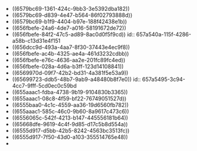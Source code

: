 - ((6579bc69-1361-424c-9bb3-3e5392dba182))
- ((6579bc69-d839-4e47-b564-86f02793888d))
- ((6579bc69-b1f9-4404-b97e-188f42438e1b))
- ((656fbefe-24a6-4de7-a016-58191672de72))
- ((656fbefe-84f2-47c5-ad89-8ac0d0f5f9cd))
  id:: 657a540a-115f-4286-a58b-c13d31e4f151
- ((656dcc9d-493a-4aa7-8f30-37443e4ec9f8))
- ((656fbefe-ac4b-4325-ae4a-461d3232cdbb))
- ((656fbefe-e76c-4636-aa2e-201fc89fc4ed))
- ((656fbefe-028a-4d6a-b3ff-123d14108841))
- ((6569970d-09f7-42b2-bd31-4a381f5e53a9))
- ((65699723-ddb5-48b7-9ab9-a48480b8f7e0))
  id:: 657a5495-3c94-4cc7-9fff-5cd0ec0c59bd
- ((655aaac1-fdba-4738-9b19-9104830b3365))
- ((655aaac1-08c8-4f59-bf22-76749051527d))
- ((6555baa0-4c1c-4559-aa36-19d6560fb782))
- ((655aaac1-585c-46c0-9b60-8a9617c473c6))
- ((6556065c-542f-4213-b147-445556181b64))
- ((65668dfe-9619-4c4f-9d85-d17c5b8d554a))
- ((6555d917-d5bb-42b5-8242-4563bc3513fc))
- ((6555d917-7f50-43d0-a103-355514765e48))
-